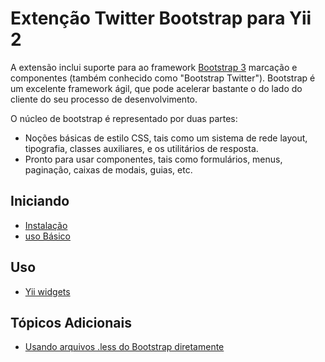 Extenção Twitter Bootstrap para Yii 2
=====================================

A extensão inclui suporte para ao framework [Bootstrap 3](http://getbootstrap.com/) marcação e componentes
(também conhecido como "Bootstrap Twitter"). Bootstrap é um excelente framework ágil, que pode acelerar bastante o
do lado do cliente do seu processo de desenvolvimento.

O núcleo de bootstrap é representado por duas partes:

- Noções básicas de estilo CSS, tais como um sistema de rede layout, tipografia, classes auxiliares, e os utilitários de resposta.
- Pronto para usar componentes, tais como formulários, menus, paginação, caixas de modais, guias, etc.

Iniciando
---------------

* [Instalação](installation.md)
* [uso Básico](basic-usage.md)

Uso
----- 

* [Yii widgets](usage-widgets.md)

Tópicos Adicionais
-----------------

* [Usando arquivos .less do Bootstrap diretamente](topics-less.md)
